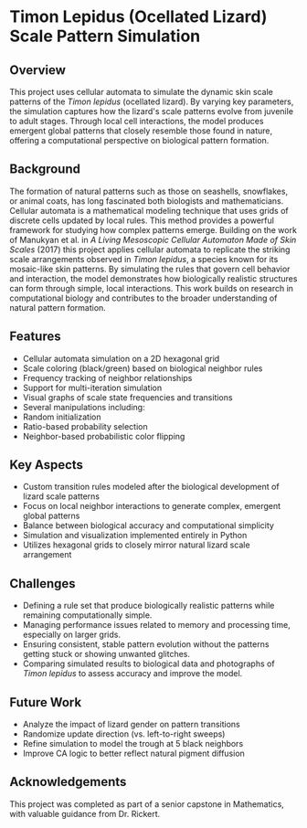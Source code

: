 # Timon Lepidus (Ocellated Lizard) Scale Pattern Simulation

## Overview
This project uses cellular automata to simulate the dynamic skin scale patterns of the *Timon lepidus* (ocellated lizard). By varying key parameters, the simulation captures how the lizard's scale patterns evolve from juvenile to adult stages. Through local cell interactions, the model produces emergent global patterns that closely resemble those found in nature, offering a computational perspective on biological pattern formation. 

## Background
The formation of natural patterns such as those on seashells, snowflakes, or animal coats, has long fascinated both biologists and mathematicians. Cellular automata is a mathematical modeling technique that uses grids of discrete cells updated by local rules. This method provides a powerful framework for studying how complex patterns emerge. Building on the work of Manukyan et al. in *A Living Mesoscopic Cellular Automaton Made of Skin Scales* (2017) this project applies cellular automata to replicate the striking scale arrangements observed in *Timon lepidus*, a species known for its mosaic-like skin patterns. By simulating the rules that govern cell behavior and interaction, the model demonstrates how biologically realistic structures can form through simple, local interactions. This work builds on research in computational biology and contributes to the broader understanding of natural pattern formation. 

## Features
 - Cellular automata simulation on a 2D hexagonal grid
 - Scale coloring (black/green) based on biological neighbor rules
 - Frequency tracking of neighbor relationships
 - Support for multi-iteration simulation
 - Visual graphs of scale state frequencies and transitions
 - Several manipulations including:
  - Random initialization
  - Ratio-based probability selection
  - Neighbor-based probabilistic color flipping

## Key Aspects
 - Custom transition rules modeled after the biological development of lizard scale patterns
 - Focus on local neighbor interactions to generate complex, emergent global patterns
 - Balance between biological accuracy and computational simplicity
 - Simulation and visualization implemented entirely in Python
 - Utilizes hexagonal grids to closely mirror natural lizard scale arrangement

## Challenges
 - Defining a rule set that produce biologically realistic patterns while remaining computationally simple.
 - Managing performance issues related to memory and processing time, especially on larger grids.
 - Ensuring consistent, stable pattern evolution without the patterns getting stuck or showing unwanted glitches. 
 - Comparing simulated results to biological data and photographs of *Timon lepidus* to assess accuracy and improve the model.

## Future Work
 - Analyze the impact of lizard gender on pattern transitions
 - Randomize update direction (vs. left-to-right sweeps)
 - Refine simulation to model the trough at 5 black neighbors
 - Improve CA logic to better reflect natural pigment diffusion

## Acknowledgements
This project was completed as part of a senior capstone in Mathematics, with valuable guidance from Dr. Rickert.
